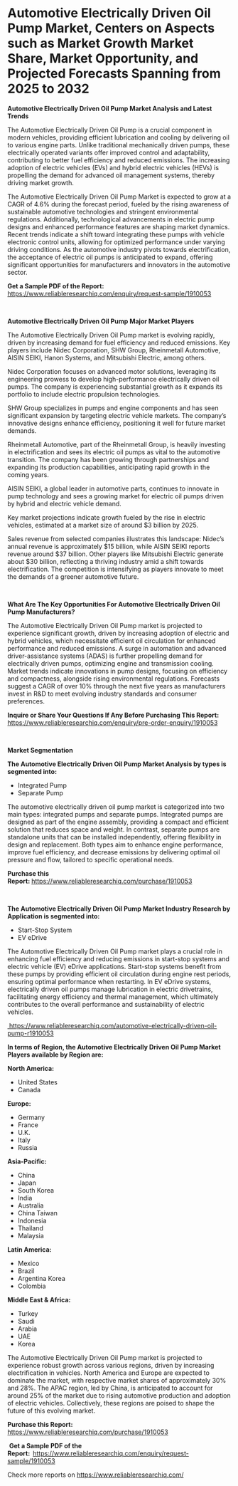 <p><h1>Automotive Electrically Driven Oil Pump Market, Centers on Aspects such as Market Growth Market Share, Market Opportunity, and Projected Forecasts Spanning from 2025 to 2032</h1></p><p><strong>Automotive Electrically Driven Oil Pump Market Analysis and Latest Trends</strong></p>
<p><p>The Automotive Electrically Driven Oil Pump is a crucial component in modern vehicles, providing efficient lubrication and cooling by delivering oil to various engine parts. Unlike traditional mechanically driven pumps, these electrically operated variants offer improved control and adaptability, contributing to better fuel efficiency and reduced emissions. The increasing adoption of electric vehicles (EVs) and hybrid electric vehicles (HEVs) is propelling the demand for advanced oil management systems, thereby driving market growth.</p><p>The Automotive Electrically Driven Oil Pump Market is expected to grow at a CAGR of 4.6% during the forecast period, fueled by the rising awareness of sustainable automotive technologies and stringent environmental regulations. Additionally, technological advancements in electric pump designs and enhanced performance features are shaping market dynamics. Recent trends indicate a shift toward integrating these pumps with vehicle electronic control units, allowing for optimized performance under varying driving conditions. As the automotive industry pivots towards electrification, the acceptance of electric oil pumps is anticipated to expand, offering significant opportunities for manufacturers and innovators in the automotive sector.</p></p>
<p><strong>Get a Sample PDF of the Report:&nbsp;</strong> <a href="https://www.reliableresearchiq.com/enquiry/request-sample/1910053?utm_campaign=2122&utm_medium=2&utm_source=Github&utm_content=ia&utm_term=10022025&utm_id=automotive-electrically-driven-oil-pump">https://www.reliableresearchiq.com/enquiry/request-sample/1910053</a></p>
<p>&nbsp;</p>
<p><strong>Automotive Electrically Driven Oil Pump Major Market Players</strong></p>
<p><p>The Automotive Electrically Driven Oil Pump market is evolving rapidly, driven by increasing demand for fuel efficiency and reduced emissions. Key players include Nidec Corporation, SHW Group, Rheinmetall Automotive, AISIN SEIKI, Hanon Systems, and Mitsubishi Electric, among others. </p><p>Nidec Corporation focuses on advanced motor solutions, leveraging its engineering prowess to develop high-performance electrically driven oil pumps. The company is experiencing substantial growth as it expands its portfolio to include electric propulsion technologies.</p><p>SHW Group specializes in pumps and engine components and has seen significant expansion by targeting electric vehicle markets. The company’s innovative designs enhance efficiency, positioning it well for future market demands.</p><p>Rheinmetall Automotive, part of the Rheinmetall Group, is heavily investing in electrification and sees its electric oil pumps as vital to the automotive transition. The company has been growing through partnerships and expanding its production capabilities, anticipating rapid growth in the coming years.</p><p>AISIN SEIKI, a global leader in automotive parts, continues to innovate in pump technology and sees a growing market for electric oil pumps driven by hybrid and electric vehicle demand. </p><p>Key market projections indicate growth fueled by the rise in electric vehicles, estimated at a market size of around $3 billion by 2025. </p><p>Sales revenue from selected companies illustrates this landscape: Nidec’s annual revenue is approximately $15 billion, while AISIN SEIKI reports revenue around $37 billion. Other players like Mitsubishi Electric generate about $30 billion, reflecting a thriving industry amid a shift towards electrification. The competition is intensifying as players innovate to meet the demands of a greener automotive future.</p></p>
<p>&nbsp;</p>
<p><strong>What Are The Key Opportunities For Automotive Electrically Driven Oil Pump Manufacturers?</strong></p>
<p><p>The Automotive Electrically Driven Oil Pump market is projected to experience significant growth, driven by increasing adoption of electric and hybrid vehicles, which necessitate efficient oil circulation for enhanced performance and reduced emissions. A surge in automation and advanced driver-assistance systems (ADAS) is further propelling demand for electrically driven pumps, optimizing engine and transmission cooling. Market trends indicate innovations in pump designs, focusing on efficiency and compactness, alongside rising environmental regulations. Forecasts suggest a CAGR of over 10% through the next five years as manufacturers invest in R&D to meet evolving industry standards and consumer preferences.</p></p>
<p><strong>Inquire or Share Your Questions If Any Before Purchasing This Report:</strong> <a href="https://www.reliableresearchiq.com/enquiry/pre-order-enquiry/1910053?utm_campaign=2122&utm_medium=2&utm_source=Github&utm_content=ia&utm_term=10022025&utm_id=automotive-electrically-driven-oil-pump">https://www.reliableresearchiq.com/enquiry/pre-order-enquiry/1910053</a></p>
<p>&nbsp;</p>
<p><strong>Market Segmentation</strong></p>
<p><strong>The Automotive Electrically Driven Oil Pump Market Analysis by types is segmented into:</strong></p>
<p><ul><li>Integrated Pump</li><li>Separate Pump</li></ul></p>
<p><p>The automotive electrically driven oil pump market is categorized into two main types: integrated pumps and separate pumps. Integrated pumps are designed as part of the engine assembly, providing a compact and efficient solution that reduces space and weight. In contrast, separate pumps are standalone units that can be installed independently, offering flexibility in design and replacement. Both types aim to enhance engine performance, improve fuel efficiency, and decrease emissions by delivering optimal oil pressure and flow, tailored to specific operational needs.</p></p>
<p><strong>Purchase this Report:&nbsp;</strong><a href="https://www.reliableresearchiq.com/purchase/1910053?utm_campaign=2122&utm_medium=2&utm_source=Github&utm_content=ia&utm_term=10022025&utm_id=automotive-electrically-driven-oil-pump">https://www.reliableresearchiq.com/purchase/1910053</a></p>
<p>&nbsp;</p>
<p><strong>The Automotive Electrically Driven Oil Pump Market Industry Research by Application is segmented into:</strong></p>
<p><ul><li>Start-Stop System</li><li>EV eDrive</li></ul></p>
<p><p>The Automotive Electrically Driven Oil Pump market plays a crucial role in enhancing fuel efficiency and reducing emissions in start-stop systems and electric vehicle (EV) eDrive applications. Start-stop systems benefit from these pumps by providing efficient oil circulation during engine rest periods, ensuring optimal performance when restarting. In EV eDrive systems, electrically driven oil pumps manage lubrication in electric drivetrains, facilitating energy efficiency and thermal management, which ultimately contributes to the overall performance and sustainability of electric vehicles.</p></p>
<p><a href="https://www.reliableresearchiq.com/automotive-electrically-driven-oil-pump-r1910053?utm_campaign=2122&utm_medium=2&utm_source=Github&utm_content=ia&utm_term=10022025&utm_id=automotive-electrically-driven-oil-pump">&nbsp;https://www.reliableresearchiq.com/automotive-electrically-driven-oil-pump-r1910053</a></p>
<p><strong>In terms of Region, the Automotive Electrically Driven Oil Pump Market Players available by Region are:</strong></p>
<p>
    <p> <strong> North America: </strong>
        <ul>
            <li>United States</li>
            <li>Canada</li>
        </ul>
        </p> 
    <p> <strong> Europe: </strong>
        <ul>
            <li>Germany</li>
            <li>France</li>
            <li>U.K.</li>
            <li>Italy</li>
            <li>Russia</li>
        </ul>
        </p> 
    <p> <strong> Asia-Pacific: </strong>
        <ul>
            <li>China</li>
            <li>Japan</li>
            <li>South Korea</li>
            <li>India</li>
            <li>Australia</li>
            <li>China Taiwan</li>
            <li>Indonesia</li>
            <li>Thailand</li>
            <li>Malaysia</li>
        </ul>
        </p> 
    <p> <strong> Latin America: </strong>
        <ul>
            <li>Mexico</li>
            <li>Brazil</li>
            <li>Argentina Korea</li>
            <li>Colombia</li>
        </ul>
        </p> 
    <p> <strong> Middle East & Africa: </strong>
        <ul>
            <li>Turkey</li>
            <li>Saudi</li>
            <li>Arabia</li>
            <li>UAE</li>
            <li>Korea</li>
        </ul>
    </p>
    </p>
<p><p>The Automotive Electrically Driven Oil Pump market is projected to experience robust growth across various regions, driven by increasing electrification in vehicles. North America and Europe are expected to dominate the market, with respective market shares of approximately 30% and 28%. The APAC region, led by China, is anticipated to account for around 25% of the market due to rising automotive production and adoption of electric vehicles. Collectively, these regions are poised to shape the future of this evolving market.</p></p>
<p><strong>Purchase this Report: </strong><a href="https://www.reliableresearchiq.com/purchase/1910053?utm_campaign=2122&utm_medium=2&utm_source=Github&utm_content=ia&utm_term=10022025&utm_id=automotive-electrically-driven-oil-pump">https://www.reliableresearchiq.com/purchase/1910053</a></p>
<p>&nbsp;<strong>Get a Sample PDF of the Report:&nbsp;&nbsp;</strong><a href="https://www.reliableresearchiq.com/enquiry/request-sample/1910053?utm_campaign=2122&utm_medium=2&utm_source=Github&utm_content=ia&utm_term=10022025&utm_id=automotive-electrically-driven-oil-pump">https://www.reliableresearchiq.com/enquiry/request-sample/1910053</a></p>
<p><strong></strong></p>
<p>Check more reports on <a href="https://www.reliableresearchiq.com/?utm_campaign=2122&utm_medium=2&utm_source=Github&utm_content=ia&utm_term=10022025&utm_id=automotive-electrically-driven-oil-pump">https://www.reliableresearchiq.com/</a></p>